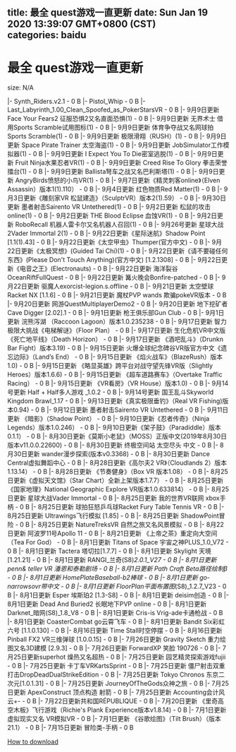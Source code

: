 
title: 最全 quest游戏一直更新
date: Sun Jan 19 2020 13:39:07 GMT+0800 (CST)    
categories: baidu
---

# 最全 quest游戏一直更新
size: N/A
 
 
|- Synth_Riders.v2.1 - 0 B
|- Pistol_Whip - 0 B
|- Last_Labyrinth_1.00_Clean_Spoofed_as_PokerStarsVR - 0 B
|- 9月9日更新Face Your Fears2 征服恐惧2又名直面恐惧(1) - 0 B
|- 9月9日更新 无界术士  借用Sports Scramble试用图标(1) - 0 B
|- 9月9日更新 体育争夺战又名网球拍Sports Scramble(1) - 0 B
|- 9月9日更新 极限滑翔（RUSH）(1) - 0 B
|- 9月9日更新 Space Pirate Trainer 太空海盗(1) - 0 B
|- 9月9日更新 JobSimulator工作模拟器(1) - 0 B
|- 9月9日更新 I Expect You To Die密室逃脱(1) - 0 B
|- 9月9日更新 Fruit Ninja水果忍者VR(1) - 0 B
|- 9月9日更新 Creed Rise To Glory 拳击荣誉擂台(1) - 0 B
|- 9月9日更新 Ballista弩车之战又名巴利斯塔(1) - 0 B
|- 9月9日更新 AngryBirds愤怒的小鸟VR(1) - 0 B
|- 9月7日更新《精灵刺客online》（Elven Assassin）版本1(1).110） - 0 B
|- 9月4日更新 红色物质Red Matter(1) - 0 B
|- 9月3日更新《雕刻家VR 松鼠建造》（SculptrVR）版本2(1).59） - 0 B
|- 9月30日更新 墨者射击Sairento VR  Untethered(1) - 0 B
|- 9月2日更新 松鼠的攻击 online(1) - 0 B
|- 9月2日更新 THE Blood Eclipse 血蚀VR(1) - 0 B
|- 9月2日更新 RoboRecall 机器人雷卡尔又名机器人召回(1) - 0 B
|- 9月26号更新 星球大战2Vader Immortal 2(1) - 0 B
|- 9月22日更新《星际迷航》Shadow Point [1.1(1).43] - 0 B
|- 9月22日更新《太空甲虫》Thumper(官方中文) - 0 B
|- 9月22日更新《太极冥想》(Guided Tai Chi)(1) - 0 B
|- 9月22日更新《请不要碰任何东西》(Please Don't Touch Anything)(官方中文) [1.2.1308] - 0 B
|- 9月22日更新《电音之王》(Electronauts) - 0 B
|- 9月22日更新 海洋裂谷OceanRiftFullQuest - 0 B
|- 9月22日更新 篝火晚会Bonfire-patched - 0 B
|- 9月22日更新  驱魔人exorcist-legion.s.offline - 0 B
|- 9月21日更新 太空壁球Racket NX [1.1.6] - 0 B
|- 9月21日更新 魔杖PVP wands   欺骗pokeVR版本 - 0 B
|- 9月20日更新 网游QuestMultiplayerDemo2 - 0 B
|- 9月20日更新 地下挖矿者Cave Digger [2.02].1 - 0 B
|- 9月1日更新 枪王俱乐部Gun Club - 0 B
|- 9月1日更新 浣熊泻湖 （Raccoon Lagoon）版本1.0.235238 - 0 B
|- 9月17日更新 智力极限大挑战《电梯解谜》（Floor Plan） - 0 B
|- 9月17日更新 生化危机VR中文版《死亡地平线》（Death Horizon） - 0 B
|- 9月17日更新 《酒吧乱斗》（Drunkn Bar Fight）版本3.19) - 0 B
|- 9月15日更新 火爆全球纪念碑谷VR版官方中文《遗忘边际》（Land’s End） - 0 B
|- 9月15日更新 《焰火战车》（BlazeRush）版本1.0) - 0 B
|- 9月15日更新 《略显英雄》跨平台对战守望先锋VR版（Slightly Heroes）版本1.6.6) - 0 B
|- 9月15日更新 《超车道路赛车》（Overtake Traffic Racing） - 0 B
|- 9月15日更新 《VR看房》（VR House）版本1.0) - 0 B
|- 9月14号更新 Half + Half多人游戏 _1.0.2 - 0 B
|- 9月14号更新  国王乱斗Skyworld  Kingdom Brawl_1.17 - 0 B
|- 9月13日更新《真实极限垂钓》（Real VR Fishing)版本0.94) - 0 B
|- 9月12日更新 墨者射击Sairento VR  Untethered - 0 B
|- 9月11日更新 《暗影》（Shadow Point） - 0 B
|- 9月10日更新《忍者传奇》（Ninja Legends）版本1.0.246） - 0 B
|- 9月10日更新《架子鼓》（Paradiddle）版本0.1.1） - 0 B
|- 8月30日更新《莫斯小老鼠》（MOSS）正版中文(2019年8月30日版本v11.0.0.22600) - 0 B
|- 8月30日更新 终极空间站 太空尽头 中文 - 0 B
|- 8月30日更新 wander漫步探索(版本v0.3368) - 0 B
|- 8月30日更新 Dance Central虚拟舞蹈中心 - 0 B
|- 8月28日更新《高尔夫2 VR》（Cloudlands 2）版本1.13.14） - 0 B
|- 8月28日更新 《节奏健身》（Box VR 版本1.08） - 0 B
|- 8月25日更新《虚拟天文馆》（Star Chart）全新上架版本1.7.7） - 0 B
|- 8月25日更新《国家地理》National Geographic Explore VR版本1.0.633814） - 0 B
|- 8月25日更新 星球大战Vader Immortal - 0 B
|- 8月25日更新 我的世界VR联网 xbox手柄 - 0 B
|- 8月25日更新 球拍狂怒乒乓球Racket Fury Table Tennis VR - 0 B
|- 8月25日更新 Ultrawings飞行模拟 [1.85] - 0 B
|- 8月25日更新 ShadowPoint冒险 - 0 B
|- 8月25日更新 NatureTreksVR 自然之旅又名风景模拟 - 0 B
|- 8月22日更新 阿波罗11号Apollo 11 - 0 B
|- 8月21日更新 《上帝之茶》重定向大空间（Tea For God） - 0 B
|- 8月1日更新 Titans of Space 宇宙之神PLUS_1.0_V72 - 0 B
|- 8月1日更新 Tactera 塔切拉[1.7.7] - 0 B
|- 8月1日更新 Skylight 天境[1.21.21] - 0 B
|- 8月1日更新 RANGI_兰奇(S8)_2.0.1_V27 - 0 B
|- 8月1日更新 penn& teller VR  潘恩和泰勒剧场 - 0 B
|- 8月1日更新 Path Craft Beta路径绘制β - 0 B
|- 8月1日更新 HomePlateBaseball-b2棒球 - 0 B
|- 8月1日更新 go-narrowsovr带中文 - 0 B
|- 8月1日更新 FloorPlan平面布置图_(S8)_1.2.7_V23 - 0 B
|- 8月1日更新 Esper 埃斯珀2 [1.3-S8] - 0 B
|- 8月1日更新 deisim创造 - 0 B
|- 8月1日更新 Dead And Buried2 长眠地下PVP online - 0 B
|- 8月1日更新 Darknet_暗网(S8)_1.8_V8 - 0 B
|- 8月1日更新 Cris-is Vrig-ade卡通枪战 - 0 B
|- 8月1日更新 CoasterCombat go云霄飞车 - 0 B
|- 8月1日更新 Bandit Six彩虹六号 [1.1.0.130] - 0 B
|- 8月16日更新 Time Stall时空停摆 - 0 B
|- 8月16日更新 Pinball FX2 VR三维弹球 [1.0.0.15] - 0 B
|- 7月26日更新 Gravity Sketch 重力绘图又名3D建模  [2.9.3] - 0 B
|- 7月26日更新 ForwardXP 笑脸 190726 - 0 B
|- 7月25日更新superhot 燥热又名超热 - 0 B
|- 7月25日更新 园艺精灵探索游戏fujii - 0 B
|- 7月25日更新 卡丁车VRKartsSprint - 0 B
|- 7月25日更新 僵尸射击双重打击DropDeadDualStrikeEdition - 0 B
|- 7月25日更新 Tokyo Chronos 东京二次元[1.0.1.31] - 0 B
|- 7月25日更新 JourneyOfTheGods众神之旅 - 0 B
|- 7月25日更新 ApexConstruct 顶点构造 射箭 - 0 B
|- 7月25日更新 Accounting会计风云+- - 0 B
|- 7月22日更新共和国RÉPUBLIQUE - 0 B
|- 7月20日更新 《里奇高空木板》飞行游戏（Richie's Plank Experience版本v1.8.14) - 0 B
|- 7月1日更新 虚拟现实又名 VR模拟VR - 0 B
|- 7月1日更新 《谷歌绘图》（Tilt Brush）（版本21.1） - 0 B
|- 7月15日更新 冒险类-手柄 - 0 B

[How to download](https://bpcam.bemobtrk.com/go/2ceec3aa-1ca2-46d6-b9ff-aaa5c184517c?jno=2840)